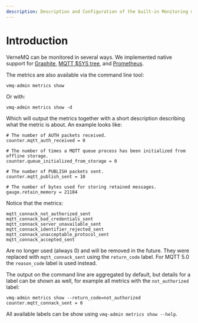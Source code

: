 ```yaml
---
description: Description and Configuration of the built-in Monitoring mechanism
---
```


# Introduction

VerneMQ can be monitored in several ways. We implemented native support for [Graphite](https://graphiteapp.org/), [MQTT $SYS tree](systree.md), and [Prometheus](http://prometheus.io).

The metrics are also available via the command line tool:

```text
vmq-admin metrics show
```

Or with:

```text
vmq-admin metrics show -d
```

Which will output the metrics together with a short description describing what
the metric is about. An example looks like:

```text
# The number of AUTH packets received.
counter.mqtt_auth_received = 0

# The number of times a MQTT queue process has been initialized from offline storage.
counter.queue_initialized_from_storage = 0

# The number of PUBLISH packets sent.
counter.mqtt_publish_sent = 10

# The number of bytes used for storing retained messages.
gauge.retain_memory = 21184
```

Notice that the metrics:

```text
mqtt_connack_not_authorized_sent
mqtt_connack_bad_credentials_sent
mqtt_connack_server_unavailable_sent
mqtt_connack_identifier_rejected_sent
mqtt_connack_unacceptable_protocol_sent
mqtt_connack_accepted_sent
```

Are no longer used (always 0) and will be removed in the future. They were
replaced with `mqtt_connack_sent` using the `return_code` label. For MQTT 5.0
the `reason_code` label is used instead. 

The output on the command line are aggregated by default, but details for a
label can be shown as well, for example all metrics with the `not_authorized` label:

```text
vmq-admin metrics show --return_code=not_authorized
counter.mqtt_connack_sent = 0
```

All available labels can be show using `vmq-admin metrics show --help`.



